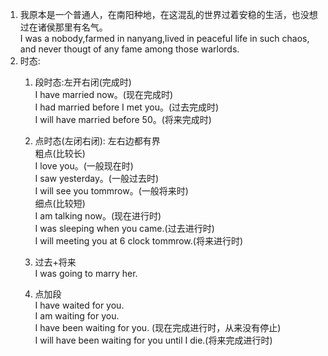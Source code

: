 1.  我原本是一个普通人，在南阳种地，在这混乱的世界过着安稳的生活，也没想过在诸侯那里有名气。    
    I was a nobody,farmed in nanyang,lived in peaceful life in such chaos, and never thougt of any fame among those warlords.    
1. 时态:    
    1. 段时态:左开右闭(完成时)     
        I have married now。(现在完成时)  
        I had married before I met you。(过去完成时)  
        I will have married before 50。(将来完成时)  
    1. 点时态(左闭右闭): 左右边都有界      
        粗点(比较长)    
            I love you。(一般现在时)     
            I saw yesterday。(一般过去时)    
            I will see you tommrow。(一般将来时)     
        细点(比较短)    
            I am talking now。(现在进行时)    
            I was sleeping when you came.(过去进行时)   
            I will meeting you at 6 clock tommrow.(将来进行时)   
            
     1. 过去+将来     
        I was going to marry her.    
     1. 点加段     
        I have waited for you.   
        I am waiting for you.   
        I have been waiting for you. (现在完成进行时，从来没有停止)    
        I will have been waiting for you until I die.(将来完成进行时)    
        
